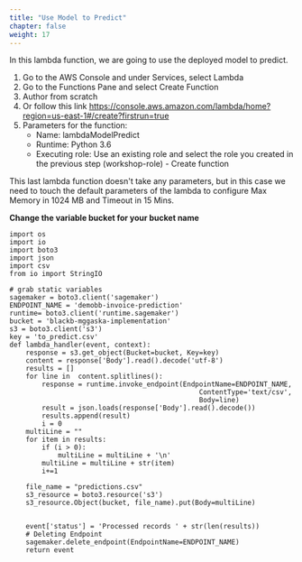 ```yaml
---
title: "Use Model to Predict"
chapter: false
weight: 17
---
```


In this lambda function,  we are going to use the deployed model to predict. 

 1. Go to the AWS Console and under Services, select Lambda
 2. Go to the Functions Pane and select Create Function
 3. Author from scratch
 4. Or follow this link https://console.aws.amazon.com/lambda/home?region=us-east-1#/create?firstrun=true
 5. Parameters for the function:
     * Name: lambdaModelPredict
     * Runtime: Python 3.6
     * Executing role: Use an existing role and select the role you created in the previous step (workshop-role) - Create function

This last lambda function doesn't take any parameters, but in this case we need to touch the default parameters of the lambda to configure Max Memory in 1024 MB and Timeout in 15 Mins.

__Change the variable bucket for your bucket name__
```
import os
import io
import boto3
import json
import csv
from io import StringIO

# grab static variables
sagemaker = boto3.client('sagemaker')
ENDPOINT_NAME = 'demobb-invoice-prediction'
runtime= boto3.client('runtime.sagemaker')
bucket = 'blackb-mggaska-implementation'
s3 = boto3.client('s3')
key = 'to_predict.csv'
def lambda_handler(event, context):
    response = s3.get_object(Bucket=bucket, Key=key)
    content = response['Body'].read().decode('utf-8')
    results = []
    for line in  content.splitlines():
        response = runtime.invoke_endpoint(EndpointName=ENDPOINT_NAME,
                                               ContentType='text/csv',
                                               Body=line)
        result = json.loads(response['Body'].read().decode())
        results.append(result)
        i = 0
    multiLine = ""
    for item in results:
        if (i > 0):
            multiLine = multiLine + '\n'
        multiLine = multiLine + str(item)
        i+=1

    file_name = "predictions.csv"
    s3_resource = boto3.resource('s3')
    s3_resource.Object(bucket, file_name).put(Body=multiLine)


    event['status'] = 'Processed records ' + str(len(results))
    # Deleting Endpoint
    sagemaker.delete_endpoint(EndpointName=ENDPOINT_NAME)
    return event
```
